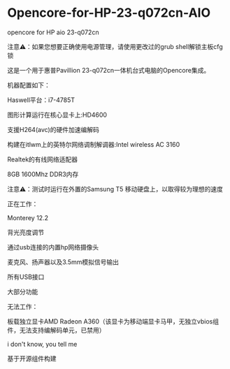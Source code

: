 # Opencore-for-HP-23-q072cn-AIO
opencore for HP aio 23-q072cn



注意⚠️：如果您想要正确使用电源管理，请使用更改过的grub shell解锁主板cfg锁



这是一个用于惠普Pavillion 23-q072cn一体机台式电脑的Opencore集成。



机器配置如下：

Haswell平台：i7-4785T

图形计算运行在核心显卡上:HD4600

支援H264(avc)的硬件加速编解码

构建在itlwm上的英特尔网络调制解调器:Intel wireless AC 3160

Realtek的有线网络适配器

8GB 1600Mhz DDR3内存



注意⚠️：测试时运行在外置的Samsung T5 移动硬盘上，以取得较为理想的速度



正在工作：

Monterey 12.2

背光亮度调节

通过usb连接的内置hp网络摄像头

麦克风、扬声器以及3.5mm模拟信号输出

所有USB接口

大部分功能



无法工作：

板载独立显卡AMD Radeon A360（该显卡为移动端显卡马甲，无独立vbios组件，无法支持编解码单元，已禁用）

i don't know, you tell me



基于开源组件构建
